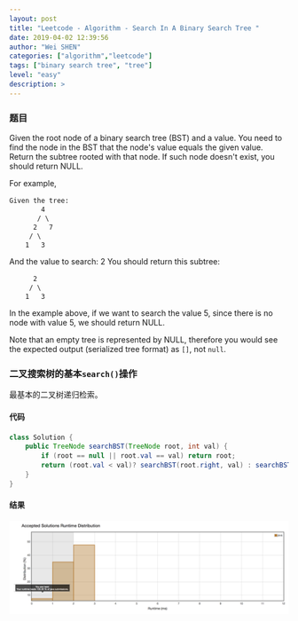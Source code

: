 ```yaml
---
layout: post
title: "Leetcode - Algorithm - Search In A Binary Search Tree "
date: 2019-04-02 12:39:56
author: "Wei SHEN"
categories: ["algorithm","leetcode"]
tags: ["binary search tree", "tree"]
level: "easy"
description: >
---
```


### 题目
Given the root node of a binary search tree (BST) and a value. You need to find the node in the BST that the node's value equals the given value. Return the subtree rooted with that node. If such node doesn't exist, you should return NULL.

For example,
```
Given the tree:
        4
       / \
      2   7
     / \
    1   3
```
And the value to search: 2
You should return this subtree:
```
      2     
     / \   
    1   3
```

In the example above, if we want to search the value 5, since there is no node with value 5, we should return NULL.

Note that an empty tree is represented by NULL, therefore you would see the expected output (serialized tree format) as `[]`, not `null`.

### 二叉搜索树的基本`search()`操作
最基本的二叉树递归检索。

#### 代码
```java
class Solution {
    public TreeNode searchBST(TreeNode root, int val) {
        if (root == null || root.val == val) return root;
        return (root.val < val)? searchBST(root.right, val) : searchBST(root.left, val);
    }
}
```

#### 结果
![search-in-a-binary-search-tree-1](/images/leetcode/search-in-a-binary-search-tree-1.png)
